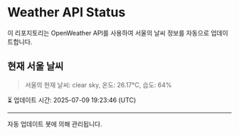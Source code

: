 
# Weather API Status

이 리포지토리는 OpenWeather API를 사용하여 서울의 날씨 정보를 자동으로 업데이트합니다.

## 현재 서울 날씨
> 서울의 현재 날씨: clear sky, 온도: 26.17°C, 습도: 64%

⏳ 업데이트 시간: 2025-07-09 19:23:46 (UTC)

---
자동 업데이트 봇에 의해 관리됩니다.
